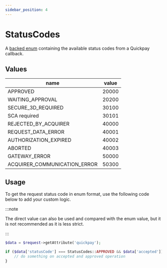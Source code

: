 ```yaml
---
sidebar_position: 4
---
```


# StatusCodes

A [backed enum](https://www.php.net/manual/en/language.enumerations.backed.php) containing the available status codes
from a Quickpay callback.

## Values

| name                         | value |
|------------------------------|-------|
| APPROVED                     | 20000 |
| WAITING_APPROVAL             | 20200 |
| SECURE_3D_REQUIRED           | 30100 |
| SCA required                 | 30101 |
| REJECTED_BY_ACQUIRER         | 40000 |
| REQUEST_DATA_ERROR           | 40001 |
| AUTHORIZATION_EXPIRED        | 40002 |
| ABORTED                      | 40003 |
| GATEWAY_ERROR                | 50000 |
| ACQUIRER_COMMUNICATION_ERROR | 50300 |

## Usage

To get the request status code in enum format, use the following code below to add your custom logic.

:::note

The direct value can also be used and compared with the enum value, but it is not recommended as it is less strict.

:::

```php
$data = $request->getAttribute('quickpay');

if ($data['statusCode'] === StatusCodes::APPROVED && $data['accepted']) {
    // do something on accepted and approved operation
}
```

